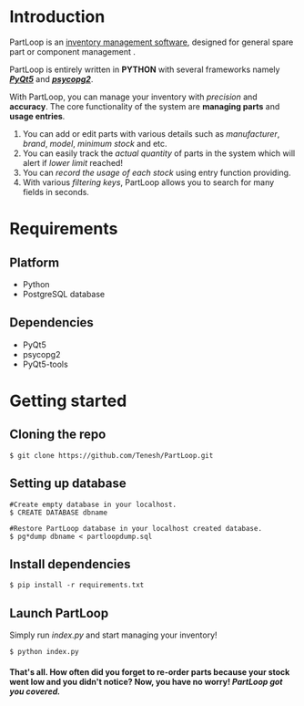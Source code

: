 # Introduction

PartLoop is an [inventory management software](https://en.wikipedia.org/wiki/Inventory_management_software), designed for general spare part or component management .

PartLoop is entirely written in **PYTHON** with several frameworks namely [**_PyQt5_**](https://pypi.org/project/PyQt5/) and [**_psycopg2_**](https://pypi.org/project/psycopg2/).

With PartLoop, you can manage your inventory with _precision_ and **accuracy**. The core functionality of the system are **managing parts** and **usage entries**.

1. You can add or edit parts with various details such as _manufacturer_, _brand_, _model_, _minimum stock_ and etc.
2. You can easily track the _actual quantity_ of parts in the system which will alert if _lower limit_ reached!
3. You can _record the usage of each stock_ using entry function providing.
4. With various _filtering keys_, PartLoop allows you to search for many fields in seconds.

# Requirements

## Platform

- Python
- PostgreSQL database

## Dependencies

- PyQt5
- psycopg2
- PyQt5-tools

# Getting started

## Cloning the repo

    $ git clone https://github.com/Tenesh/PartLoop.git

## Setting up database
    #Create empty database in your localhost.
    $ CREATE DATABASE dbname
    
    #Restore PartLoop database in your localhost created database.
    $ pg*dump dbname < partloopdump.sql

## Install dependencies

    $ pip install -r requirements.txt 


## Launch PartLoop

Simply run *index.py* and start managing your inventory!<br>

    $ python index.py


#### That's all. How often did you forget to re-order parts because your stock went low and you didn't notice? Now, you have no worry! **_PartLoop got you covered._**
